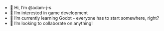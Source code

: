 - 👋 Hi, I’m @adam-j-s
- 👀 I’m interested in game development
- 🌱 I’m currently learning Godot - everyone has to start somewhere, right?
- 💞️ I’m looking to collaborate on anything!

<!---
adam-j-s/adam-j-s is a ✨ special ✨ repository because its `README.md` (this file) appears on your GitHub profile.
You can click the Preview link to take a look at your changes.
--->
